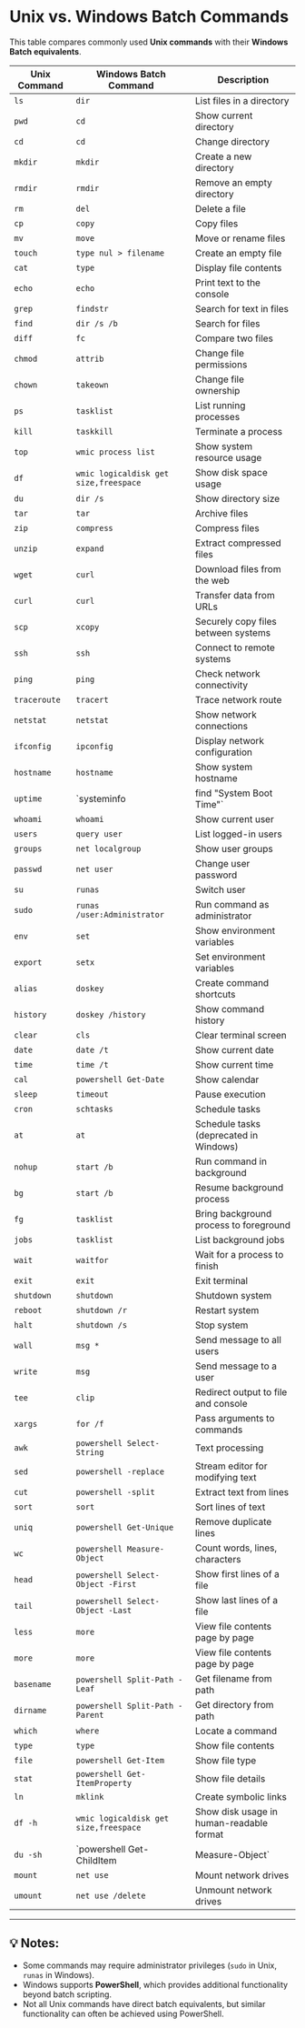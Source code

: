 # Unix vs. Windows Batch Commands

This table compares commonly used **Unix commands** with their **Windows Batch equivalents**.

| **Unix Command** | **Windows Batch Command** | **Description** |
|------------------|-------------------------|----------------|
| `ls` | `dir` | List files in a directory |
| `pwd` | `cd` | Show current directory |
| `cd` | `cd` | Change directory |
| `mkdir` | `mkdir` | Create a new directory |
| `rmdir` | `rmdir` | Remove an empty directory |
| `rm` | `del` | Delete a file |
| `cp` | `copy` | Copy files |
| `mv` | `move` | Move or rename files |
| `touch` | `type nul > filename` | Create an empty file |
| `cat` | `type` | Display file contents |
| `echo` | `echo` | Print text to the console |
| `grep` | `findstr` | Search for text in files |
| `find` | `dir /s /b` | Search for files |
| `diff` | `fc` | Compare two files |
| `chmod` | `attrib` | Change file permissions |
| `chown` | `takeown` | Change file ownership |
| `ps` | `tasklist` | List running processes |
| `kill` | `taskkill` | Terminate a process |
| `top` | `wmic process list` | Show system resource usage |
| `df` | `wmic logicaldisk get size,freespace` | Show disk space usage |
| `du` | `dir /s` | Show directory size |
| `tar` | `tar` | Archive files |
| `zip` | `compress` | Compress files |
| `unzip` | `expand` | Extract compressed files |
| `wget` | `curl` | Download files from the web |
| `curl` | `curl` | Transfer data from URLs |
| `scp` | `xcopy` | Securely copy files between systems |
| `ssh` | `ssh` | Connect to remote systems |
| `ping` | `ping` | Check network connectivity |
| `traceroute` | `tracert` | Trace network route |
| `netstat` | `netstat` | Show network connections |
| `ifconfig` | `ipconfig` | Display network configuration |
| `hostname` | `hostname` | Show system hostname |
| `uptime` | `systeminfo | find "System Boot Time"` | Show system uptime |
| `whoami` | `whoami` | Show current user |
| `users` | `query user` | List logged-in users |
| `groups` | `net localgroup` | Show user groups |
| `passwd` | `net user` | Change user password |
| `su` | `runas` | Switch user |
| `sudo` | `runas /user:Administrator` | Run command as administrator |
| `env` | `set` | Show environment variables |
| `export` | `setx` | Set environment variables |
| `alias` | `doskey` | Create command shortcuts |
| `history` | `doskey /history` | Show command history |
| `clear` | `cls` | Clear terminal screen |
| `date` | `date /t` | Show current date |
| `time` | `time /t` | Show current time |
| `cal` | `powershell Get-Date` | Show calendar |
| `sleep` | `timeout` | Pause execution |
| `cron` | `schtasks` | Schedule tasks |
| `at` | `at` | Schedule tasks (deprecated in Windows) |
| `nohup` | `start /b` | Run command in background |
| `bg` | `start /b` | Resume background process |
| `fg` | `tasklist` | Bring background process to foreground |
| `jobs` | `tasklist` | List background jobs |
| `wait` | `waitfor` | Wait for a process to finish |
| `exit` | `exit` | Exit terminal |
| `shutdown` | `shutdown` | Shutdown system |
| `reboot` | `shutdown /r` | Restart system |
| `halt` | `shutdown /s` | Stop system |
| `wall` | `msg *` | Send message to all users |
| `write` | `msg` | Send message to a user |
| `tee` | `clip` | Redirect output to file and console |
| `xargs` | `for /f` | Pass arguments to commands |
| `awk` | `powershell Select-String` | Text processing |
| `sed` | `powershell -replace` | Stream editor for modifying text |
| `cut` | `powershell -split` | Extract text from lines |
| `sort` | `sort` | Sort lines of text |
| `uniq` | `powershell Get-Unique` | Remove duplicate lines |
| `wc` | `powershell Measure-Object` | Count words, lines, characters |
| `head` | `powershell Select-Object -First` | Show first lines of a file |
| `tail` | `powershell Select-Object -Last` | Show last lines of a file |
| `less` | `more` | View file contents page by page |
| `more` | `more` | View file contents page by page |
| `basename` | `powershell Split-Path -Leaf` | Get filename from path |
| `dirname` | `powershell Split-Path -Parent` | Get directory from path |
| `which` | `where` | Locate a command |
| `type` | `type` | Show file contents |
| `file` | `powershell Get-Item` | Show file type |
| `stat` | `powershell Get-ItemProperty` | Show file details |
| `ln` | `mklink` | Create symbolic links |
| `df -h` | `wmic logicaldisk get size,freespace` | Show disk usage in human-readable format |
| `du -sh` | `powershell Get-ChildItem | Measure-Object` | Show directory size |
| `mount` | `net use` | Mount network drives |
| `umount` | `net use /delete` | Unmount network drives |

---

## 💡 Notes:
- Some commands may require administrator privileges (`sudo` in Unix, `runas` in Windows).
- Windows supports **PowerShell**, which provides additional functionality beyond batch scripting.
- Not all Unix commands have direct batch equivalents, but similar functionality can often be achieved using PowerShell.
